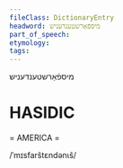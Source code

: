 ```yaml
---
fileClass: DictionaryEntry
headword: מיספֿאַרשטענדעניש
part_of_speech: 
etymology: 
tags: 
---
```

מיספֿאַרשטענדעניש

HASIDIC
=======
= AMERICA = 

/ˈmɪsfarštɛndənɩš/